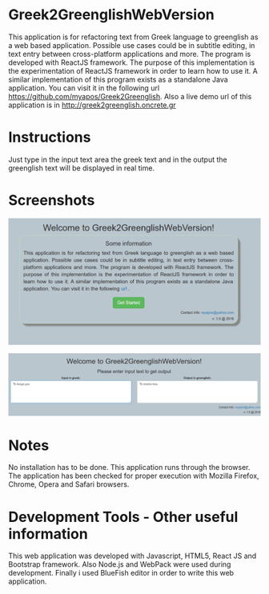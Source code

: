 Greek2GreenglishWebVersion
================

This application is for refactoring text from Greek language to greenglish as a web based application. Possible use cases could be in subtitle editing, in text entry between cross-platform applications and more. The program is developed with ReactJS framework. The purpose of this implementation is the experimentation of ReactJS framework in order to learn how to use it. A similar implementation of this program exists as a standalone Java application. You can visit it in the following url https://github.com/myapos/Greek2Greenglish. Also a live demo url of this application is in 
http://greek2greenglish.oncrete.gr

Instructions 
================  

Just type in the input text area the greek text and in the output the greenglish text will be displayed in real time. 


Screenshots
================

![screenshot1.png](https://github.com/myapos/Greek2GreenglishWebVersion/blob/master/screenshots/screenshot1.png)

![screenshot2.png](https://github.com/myapos/Greek2GreenglishWebVersion/blob/master/screenshots/screenshot2.png)

Notes
================ 

No installation has to be done. This application runs through the browser. The application has been checked for proper execution with Mozilla Firefox, Chrome, Opera and Safari browsers.

Development Tools - Other useful information
================

This web application was developed with Javascript, HTML5, React JS and Bootstrap framework. Also Node.js and WebPack were used during development. Finally i used BlueFish editor in order to write
this web application.


